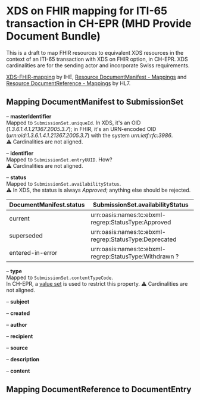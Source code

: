# XDS on FHIR mapping for ITI-65 transaction in CH-EPR (MHD Provide Document Bundle)

This is a draft to map FHIR resources to equivalent XDS resources in the context of an ITI-65 transaction with XDS on FHIR option, in CH-EPR. XDS cardinalities are for the sending actor and incorporate Swiss requirements.

[XDS-FHIR-mapping](https://wiki.ihe.net/index.php/XDS-FHIR-mapping "XDS-FHIR-mapping") by IHE, [Resource DocumentManifest - Mappings](https://www.hl7.org/fhir/documentmanifest-mappings.html "Resource DocumentManifest - Mappings") and [Resource DocumentReference - Mappings](https://www.hl7.org/fhir/documentreference-mappings.html "Resource DocumentReference - Mappings") by HL7.

## Mapping DocumentManifest to SubmissionSet

– **masterIdentifier**<br>
Mapped to `SubmissionSet.uniqueId`. In XDS, it's an OID (*1.3.6.1.4.1.21367.2005.3.7*); in FHIR, it's an URN-encoded OID (*urn:oid:1.3.6.1.4.1.21367.2005.3.7*) with the system *urn:ietf:rfc:3986*.<br>
:warning: Cardinalities are not aligned.

– **identifier**<br>
Mapped to `SubmissionSet.entryUUID`. How?<br>
:warning: Cardinalities are not aligned.

– **status**<br>
Mapped to `SubmissionSet.availabilityStatus`.<br>
:warning: In XDS, the status is always *Approved*; anything else should be rejected.

| DocumentManifest.status | SubmissionSet.availabilityStatus |
| ------------ | ------------ |
| current | urn:oasis:names:tc:ebxml-regrep:StatusType:Approved |
| superseded | urn:oasis:names:tc:ebxml-regrep:StatusType:Deprecated |
| entered-in-error | urn:oasis:names:tc:ebxml-regrep:StatusType:Withdrawn ? |

– **type**<br>
Mapped to `SubmissionSet.contentTypeCode`.<br> In CH-EPR, a [value set](http://fhir.ch/ig/ch-epr-term/ValueSet-SubmissionSet.contentTypeCode.html) is used to restrict this property.
:warning: Cardinalities are not aligned.

– **subject**<br>

– **created**<br>

– **author**<br>

– **recipient**<br>

– **source**<br>

– **description**<br>

– **content**<br>

## Mapping DocumentReference to DocumentEntry
